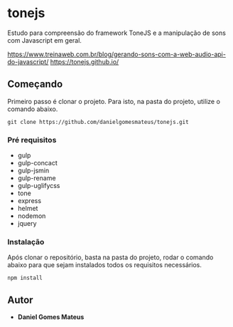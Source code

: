 # tonejs

Estudo para compreensão do framework ToneJS e a manipulação de sons com Javascript em geral.

https://www.treinaweb.com.br/blog/gerando-sons-com-a-web-audio-api-do-javascript/
https://tonejs.github.io/

## Começando

Primeiro passo é clonar o projeto. Para isto, na pasta do projeto, utilize o comando abaixo.

```
git clone https://github.com/danielgomesmateus/tonejs.git
```

### Pré requisitos

- gulp
- gulp-concact
- gulp-jsmin
- gulp-rename
- gulp-uglifycss
- tone
- express
- helmet
- nodemon
- jquery

### Instalação

Após clonar o repositório, basta na pasta do projeto, rodar o comando abaixo para que sejam instalados
todos os requisitos necessários.

```
npm install
```

## Autor

* **Daniel Gomes Mateus**
